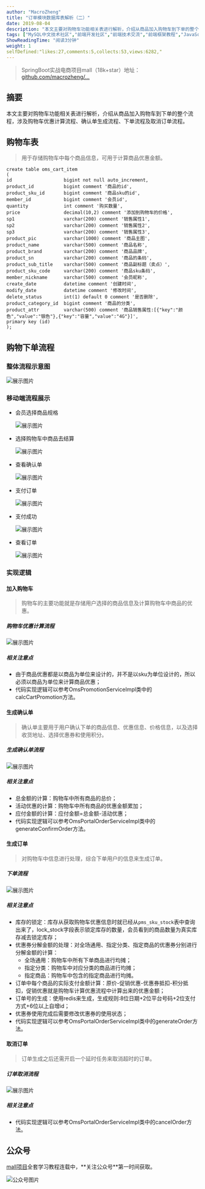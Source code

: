 ```yaml
---
author: "MacroZheng"
title: "订单模块数据库表解析（二）"
date: 2019-08-04
description: "本文主要对购物车功能相关表进行解析，介绍从商品加入购物车到下单的整个流程，涉及购物车优惠计算流程、确认单生成流程、下单流程及取消订单流程。 代码实现逻辑可以参考OmsPromotionServiceImpl类中的calcCartPromotion方法。 代码实现逻辑可以参考Om…"
tags: ["MySQL中文技术社区","前端开发社区","前端技术交流","前端框架教程","JavaScript 学习资源","CSS 技巧与最佳实践","HTML5 最新动态","前端工程师职业发展","开源前端项目","前端技术趋势"]
ShowReadingTime: "阅读3分钟"
weight: 1
selfDefined:"likes:27,comments:5,collects:53,views:6282,"
---
```

> SpringBoot实战电商项目mall（18k+star）地址：[github.com/macrozheng/…](https://link.juejin.cn?target=https%3A%2F%2Fgithub.com%2Fmacrozheng%2Fmall "https://github.com/macrozheng/mall")

摘要
--

本文主要对购物车功能相关表进行解析，介绍从商品加入购物车到下单的整个流程，涉及购物车优惠计算流程、确认单生成流程、下单流程及取消订单流程。

购物车表
----

> 用于存储购物车中每个商品信息，可用于计算商品优惠金额。

```
create table oms_cart_item
(
id                   bigint not null auto_increment,
product_id           bigint comment '商品的id',
product_sku_id       bigint comment '商品sku的id',
member_id            bigint comment '会员id',
quantity             int comment '购买数量',
price                decimal(10,2) comment '添加到购物车的价格',
sp1                  varchar(200) comment '销售属性1',
sp2                  varchar(200) comment '销售属性2',
sp3                  varchar(200) comment '销售属性3',
product_pic          varchar(1000) comment '商品主图',
product_name         varchar(500) comment '商品名称',
product_brand        varchar(200) comment '商品品牌',
product_sn           varchar(200) comment '商品的条码',
product_sub_title    varchar(500) comment '商品副标题（卖点）',
product_sku_code     varchar(200) comment '商品sku条码',
member_nickname      varchar(500) comment '会员昵称',
create_date          datetime comment '创建时间',
modify_date          datetime comment '修改时间',
delete_status        int(1) default 0 comment '是否删除',
product_category_id  bigint comment '商品的分类',
product_attr         varchar(500) comment '商品销售属性:[{"key":"颜色","value":"银色"},{"key":"容量","value":"4G"}]',
primary key (id)
);
```

购物下单流程
------

### 整体流程示意图

![展示图片](/images/jueJin/16c5cc817170147.png)

### 移动端流程展示

*   会员选择商品规格  
    
    ![展示图片](/images/jueJin/16c5cc8176b89ed.png)
    
*   选择购物车中商品去结算  
    
    ![展示图片](/images/jueJin/16c5cc8176dba81.png)
    
*   查看确认单  
    
    ![展示图片](/images/jueJin/16c5cc81780b274.png)
    
*   支付订单  
    
    ![展示图片](/images/jueJin/16c5cc8177cf3dc.png)
    
*   支付成功  
    
    ![展示图片](/images/jueJin/16c5cc8178000d6.png)
    
*   查看订单  
    
    ![展示图片](/images/jueJin/16c5cc8199a7817.png)
    

### 实现逻辑

#### 加入购物车

> 购物车的主要功能就是存储用户选择的商品信息及计算购物车中商品的优惠。

##### 购物车优惠计算流程

![展示图片](/images/jueJin/16c5cc819fafd81.png)

##### 相关注意点

*   由于商品优惠都是以商品为单位来设计的，并不是以sku为单位设计的，所以必须以商品为单位来计算商品优惠；
*   代码实现逻辑可以参考OmsPromotionServiceImpl类中的calcCartPromotion方法。

#### 生成确认单

> 确认单主要用于用户确认下单的商品信息、优惠信息、价格信息，以及选择收货地址、选择优惠券和使用积分。

##### 生成确认单流程

![展示图片](/images/jueJin/16c5cc81a107829.png)

##### 相关注意点

*   总金额的计算：购物车中所有商品的总价；
*   活动优惠的计算：购物车中所有商品的优惠金额累加；
*   应付金额的计算：应付金额=总金额-活动优惠；
*   代码实现逻辑可以参考OmsPortalOrderServiceImpl类中的generateConfirmOrder方法。

#### 生成订单

> 对购物车中信息进行处理，综合下单用户的信息来生成订单。

##### 下单流程

![展示图片](/images/jueJin/16c5cc81a1d98b4.png)

##### 相关注意点

*   库存的锁定：库存从获取购物车优惠信息时就已经从`pms_sku_stock`表中查询出来了，lock\_stock字段表示锁定库存的数量，会员看到的商品数量为真实库存减去锁定库存；
*   优惠券分解金额的处理：对全场通用、指定分类、指定商品的优惠券分别进行分解金额的计算：
    *   全场通用：购物车中所有下单商品进行均摊；
    *   指定分类：购物车中对应分类的商品进行均摊；
    *   指定商品：购物车中包含的指定商品进行均摊。
*   订单中每个商品的实际支付金额计算：原价-促销优惠-优惠券抵扣-积分抵扣，促销优惠就是购物车计算优惠流程中计算出来的优惠金额；
*   订单号的生成：使用redis来生成，生成规则:8位日期+2位平台号码+2位支付方式+6位以上自增id；
*   优惠券使用完成后需要修改优惠券的使用状态；
*   代码实现逻辑可以参考OmsPortalOrderServiceImpl类中的generateOrder方法。

#### 取消订单

> 订单生成之后还需开启一个延时任务来取消超时的订单。

##### 订单取消流程

![展示图片](/images/jueJin/16c5cc81a316719.png)

##### 相关注意点

*   代码实现逻辑可以参考OmsPortalOrderServiceImpl类中的cancelOrder方法。

公众号
---

[mall项目](https://link.juejin.cn?target=https%3A%2F%2Fgithub.com%2Fmacrozheng%2Fmall "https://github.com/macrozheng/mall")全套学习教程连载中，**关注公众号**第一时间获取。

![公众号图片](/images/jueJin/16c3dc399906509.png)